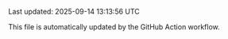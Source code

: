 Last updated: 2025-09-14 13:13:56 UTC

This file is automatically updated by the GitHub Action workflow.
